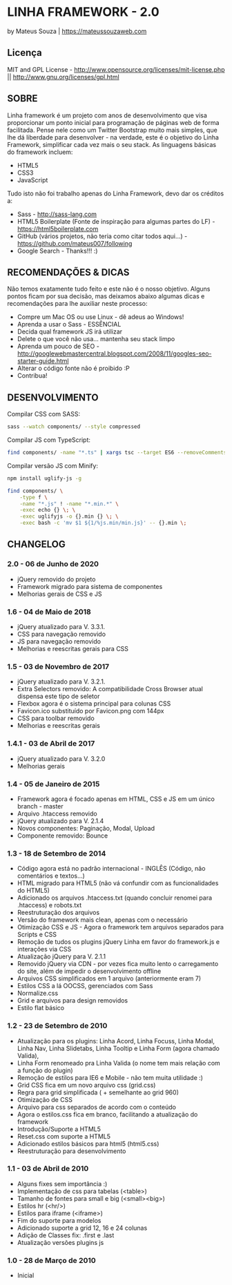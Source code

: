 # LINHA FRAMEWORK - 2.0

by Mateus Souza | <https://mateussouzaweb.com>

## Licença

MIT and GPL License - <http://www.opensource.org/licenses/mit-license.php> || <http://www.gnu.org/licenses/gpl.html>

## SOBRE

Linha framework é um projeto com anos de desenvolvimento que visa proporcionar um ponto inicial para programação de páginas web de forma facilitada. Pense nele como um Twitter Bootstrap muito mais simples, que lhe dá liberdade para desenvolver - na verdade, este é o objetivo do Linha Framework, simplificar cada vez mais o seu stack. As linguagens básicas do framework incluem:

* HTML5
* CSS3
* JavaScript

Tudo isto não foi trabalho apenas do Linha Framework, devo dar os créditos a:

* Sass - <http://sass-lang.com>
* HTML5 Boilerplate (Fonte de inspiração para algumas partes do LF) - <https://html5boilerplate.com>
* GitHub (vários projetos, não teria como citar todos aqui...) - <https://github.com/mateus007/following>
* Google Search - Thanks!!! :)

## RECOMENDAÇÕES & DICAS

Não temos exatamente tudo feito e este não é o nosso objetivo. Alguns pontos ficam por sua decisão, mas deixamos abaixo algumas dicas e recomendações para lhe auxiliar neste processo:

* Compre um Mac OS ou use Linux - dê adeus ao Windows!
* Aprenda a usar o Sass - ESSÊNCIAL
* Decida qual framework JS irá utilizar
* Delete o que você não usa... mantenha seu stack limpo
* Aprenda um pouco de SEO - <http://googlewebmastercentral.blogspot.com/2008/11/googles-seo-starter-guide.html>
* Alterar o código fonte não é proibido :P
* Contribua!

## DESENVOLVIMENTO

Compilar CSS com SASS:

```bash
sass --watch components/ --style compressed
```

Compilar JS com TypeScript:

```bash
find components/ -name "*.ts" | xargs tsc --target ES6 --removeComments -w
```

Compilar versão JS com Minify:

```bash
npm install uglify-js -g

find components/ \
    -type f \
    -name "*.js" ! -name "*.min.*" \
    -exec echo {} \; \
    -exec uglifyjs -o {}.min {} \; \
    -exec bash -c 'mv $1 ${1/%js.min/min.js}' -- {}.min \;
```

## CHANGELOG

### 2.0 - 06 de Junho de 2020

* jQuery removido do projeto
* Framework migrado para sistema de componentes
* Melhorias gerais de CSS e JS

### 1.6 - 04 de Maio de 2018

* jQuery atualizado para V. 3.3.1.
* CSS para navegação removido
* JS para navegação removido
* Melhorias e reescritas gerais para CSS

### 1.5 - 03 de Novembro de 2017

* jQuery atualizado para V. 3.2.1.
* Extra Selectors removido: A compatibilidade Cross Browser atual dispensa este tipo de seletor
* Flexbox agora é o sistema principal para colunas CSS
* Favicon.ico substituído por Favicon.png com 144px
* CSS para toolbar removido
* Melhorias e reescritas gerais

### 1.4.1 - 03 de Abril de 2017

* jQuery atualizado para V. 3.2.0
* Melhorias gerais

### 1.4 - 05 de Janeiro de 2015

* Framework agora é focado apenas em HTML, CSS e JS em um único branch - master
* Arquivo .htaccess removido
* jQuery atualizado para V. 2.1.4
* Novos componentes: Paginação, Modal, Upload
* Componente removido: Bounce

### 1.3 - 18 de Setembro de 2014

* Código agora está no padrão internacional - INGLÊS (Código, não comentários e textos...)
* HTML migrado para HTML5 (não vá confundir com as funcionalidades do HTML5)
* Adicionado os arquivos .htaccess.txt (quando concluir renomei para .htaccess) e robots.txt
* Reestruturação dos arquivos
* Versão do framework mais clean, apenas com o necessário
* Otimização CSS e JS - Agora o framework tem arquivos separados para Scripts e CSS
* Remoção de tudos os plugins jQuery Linha em favor do framework.js e interações via CSS
* Atualização jQuery para V. 2.1.1
* Removido jQuery via CDN - por vezes fica muito lento o carregamento do site, além de impedir o desenvolvimento offline
* Arquivos CSS simplificados em 1 arquivo (anteriormente eram 7)
* Estilos CSS a lá OOCSS, gerenciados com Sass
* Normalize.css
* Grid e arquivos para design removidos
* Estilo flat básico

### 1.2 - 23 de Setembro de 2010

* Atualização para os plugins: Linha Acord, Linha Focuss, Linha Modal, Linha Nav, Linha Slidetabs, Linha Tooltip e Linha Form (agora chamado Valida),
* Linha Form renomeado pra Linha Valida (o nome tem mais relação com a função do plugin)
* Remoção de estilos para IE6 e Mobile - não tem muita utilidade :)
* Grid CSS fica em um novo arquivo css (grid.css)
* Regra para grid simplificada ( + semelhante ao grid 960)
* Otimização de CSS
* Arquivo para css separados de acordo com o conteúdo
* Agora o estilos.css fica em branco, facilitando a atualização do framework
* Introdução/Suporte a HTML5
* Reset.css com suporte a HTML5
* Adicionado estilos básicos para html5 (html5.css)
* Reestruturação para desenvolvimento

### 1.1 - 03 de Abril de 2010

* Alguns fixes sem importância :)
* Implementação de css para tabelas (&lt;table&gt;)
* Tamanho de fontes para small e big (&lt;small&gt;&lt;big&gt;)
* Estilos hr (&lt;hr/&gt;)
* Estilos para iframe (&lt;iframe&gt;)
* Fim do suporte para modelos
* Adicionado suporte a grid 12, 16 e 24 colunas
* Adição de Classes fix: .first e .last
* Atualização versões plugins js

### 1.0 - 28 de Março de 2010

* Inicial
